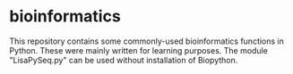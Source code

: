 bioinformatics
==============
This repository contains some commonly-used bioinformatics functions in Python. These were mainly written for learning purposes. 
The module "LisaPySeq.py" can be used without installation of Biopython.
